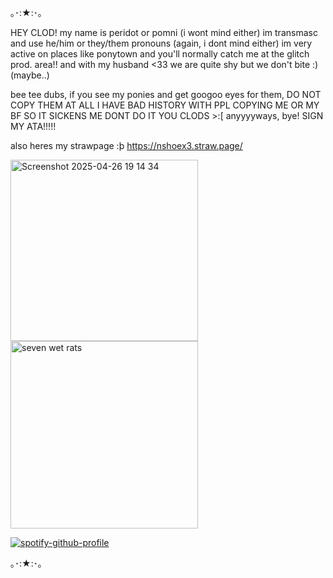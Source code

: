 ｡･:★:･｡

HEY CLOD! my name is peridot or pomni (i wont mind either)
im transmasc and use he/him or they/them pronouns (again, i dont mind either)
im very active on places like ponytown and you'll normally catch me at the glitch prod. area!! and with my husband <33 we are quite shy but we don't bite :) (maybe..)

bee tee dubs, if you see my ponies and get googoo eyes for them, DO NOT COPY THEM AT ALL I HAVE BAD HISTORY WITH PPL COPYING ME OR MY BF SO IT SICKENS ME DONT DO IT YOU CLODS >:[
anyyyyways, bye!
SIGN MY ATA!!!!! 

also heres my strawpage :þ https://nshoex3.straw.page/

<img width="300" height="290" alt="Screenshot 2025-04-26 19 14 34" src="https://github.com/user-attachments/assets/002c4361-febe-4a8a-b0c3-e00fae108a85" />
<img width="300" height="300" alt="seven wet rats" src="https://github.com/user-attachments/assets/cc9d7fa5-a987-4a22-a6c2-3b4dd013c759" />

[![spotify-github-profile](https://spotify-github-profile.kittinanx.com/api/view?uid=tbys9111bhsbxhrdlkohj0che&cover_image=true&theme=default&show_offline=true&background_color=268229&interchange=false&bar_color=91ff7a&bar_color_cover=true)](https://github.com/kittinan/spotify-github-profile)

｡･:★:･｡
